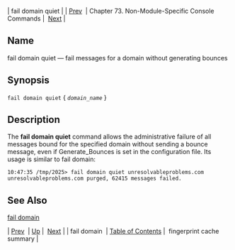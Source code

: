| fail domain quiet |
| [Prev](console_commands.fail_domain)  | Chapter 73. Non-Module-Specific Console Commands |  [Next](console_commands.fingerprint_cache_summary) |

<a name="console_commands.fail_domain_quiet"></a>
## Name

fail domain quiet — fail messages for a domain without generating bounces

## Synopsis

`fail domain quiet` { *`domain_name`* }

<a name="idp13050480"></a>
## Description

The **fail domain quiet**              command allows the administrative failure of all messages bound for the specified domain without sending a bounce message, even if Generate_Bounces is set in the configuration file. Its usage is similar to fail domain:

```
10:47:35 /tmp/2025> fail domain quiet unresolvableproblems.com
unresolvableproblems.com purged, 62415 messages failed.
```
<a name="idp13053504"></a>
## See Also

[fail domain](console_commands.fail_domain "fail domain")

| [Prev](console_commands.fail_domain)  | [Up](console.cmds.ref) |  [Next](console_commands.fingerprint_cache_summary) |
| fail domain  | [Table of Contents](index) |  fingerprint cache summary |

